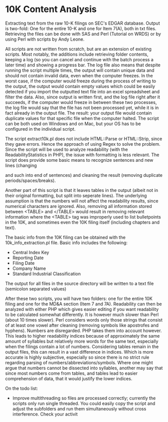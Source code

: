10K Content Analysis
======================

Extracting text from the raw 10-K filings on SEC's EDGAR database. Output is two-fold: One for the entire 10-K and one for Item 7(A), both in txt files. Retrieving the files can be done with SAS and Perl (Tutorial on WRDS) or by using Perl with scripts by Andy Leone.

All scripts are not written from scratch, but are an extension of existing scripts. Most notably, the additions include retrieving folder contents, keeping a log (so you can cancel and continue with the batch process a later time) and showing a progress bar. The log file also means that despite running the script multiple times, the output will contain unique data and should not contain invalid data, even when the computer freezes. In the worst case, if the computer would freeze during the process of writing to the output, the output would contain empty values which could be easily detected if you import the outputted text file into an excel spreadsheet and filter the data. Also, since output is written first, and the log file right after it succeeds, if the computer would freeze in between these two processes, the log file would say that the file has not been processed yet, while it is in fact already in the output file. The result: your output file would contain duplicate values for that specific file when the computer halted. The script can be both used on Windows and on Mac, but your OS has to be configured in the individual script.

The script extract10k.pl does not include HTML::Parse or HTML::Strip, since they gave errors. Hence the approach of using Regex to solve the problem. Since the script will be used to analyze readability (with the ReadabilityStatistics in PHP), the issue with formatting is less relevant. The script does provide some basic means to recognize sentences and new lines (changing </p> and such into end of sentences) and cleaning the result (removing duplicate periods/spaces/breaks). 

Another part of this script is that it leaves tables in the output (albeit not in their original formatting, but split into seperate lines). The underlying assumption is that the numbers will not affect the readability results, since numerical characters are ignored. Also, removing all information stored between &lt;TABLE&gt; and &lt;/TABLE&gt; would result in removing relevant information where the &lt;TABLE&gt; tag was improperly used to list bulletpoints in the 10K, and sometimes even the 10K filing itself (including chapters and text). 

The basic info from the 10K filing can be obtained with the 10k_info_extraction.pl file. Basic info includes the following:
- Central Index Key
- Reporting Date
- Filing Date
- Company Name
- Standard Industrial Classification

The output for all files in the source directory will be written to a text file (semicolon separated values)

After these two scripts, you will have two folders: one for the entire 10K filing and one for the MD&A section (Item 7 and 7A). Readability can then be analyzed with either PHP which gives easier editing if you want readability to be calculated somewhat differently. It is however much slower than Perl (about 10 times slower). Perl considers words only those strings that consist of at least one vowel after cleaning (removing symbols like apostrofes and hyphens). Numbers are disregarded. PHP takes them into account however. This leads to higher readability indices because of approximately the same amount of syllables but relatively more words for the same text, especially when the filings contain a lot of numbers. Considering tables remain in the output files, this can result in a vast difference in indices. Which is more accurate is highly subjective, especially so since there is no strict rule regarding parsing of numbers/abbreviations/symbols. Where one might argue that numbers cannot be dissected into syllables, another may say that since most numbers come from tables, and tables lead to easier comprehension of data, that it would justify the lower indices.

On the todo list:
- Improve multithreading so files are processed correctly; currently the scripts only run single threaded. You could easily copy the script and adjust the subfolders and run them simultaneously without cross interference. Check your activit
